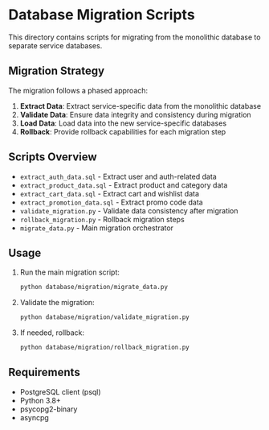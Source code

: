 # Database Migration Scripts

This directory contains scripts for migrating from the monolithic database to separate service databases.

## Migration Strategy

The migration follows a phased approach:

1. **Extract Data**: Extract service-specific data from the monolithic database
2. **Validate Data**: Ensure data integrity and consistency during migration
3. **Load Data**: Load data into the new service-specific databases
4. **Rollback**: Provide rollback capabilities for each migration step

## Scripts Overview

- `extract_auth_data.sql` - Extract user and auth-related data
- `extract_product_data.sql` - Extract product and category data
- `extract_cart_data.sql` - Extract cart and wishlist data
- `extract_promotion_data.sql` - Extract promo code data
- `validate_migration.py` - Validate data consistency after migration
- `rollback_migration.py` - Rollback migration steps
- `migrate_data.py` - Main migration orchestrator

## Usage

1. Run the main migration script:
   ```bash
   python database/migration/migrate_data.py
   ```

2. Validate the migration:
   ```bash
   python database/migration/validate_migration.py
   ```

3. If needed, rollback:
   ```bash
   python database/migration/rollback_migration.py
   ```

## Requirements

- PostgreSQL client (psql)
- Python 3.8+
- psycopg2-binary
- asyncpg